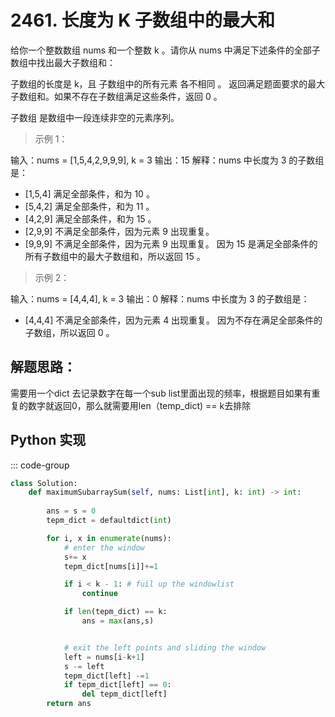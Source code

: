 # 2461. 长度为 K 子数组中的最大和 <Badge type="success" text="Easy" />


给你一个整数数组 nums 和一个整数 k 。请你从 nums 中满足下述条件的全部子数组中找出最大子数组和：

子数组的长度是 k，且
子数组中的所有元素 各不相同 。
返回满足题面要求的最大子数组和。如果不存在子数组满足这些条件，返回 0 。

子数组 是数组中一段连续非空的元素序列。

 

> 示例 1：

输入：nums = [1,5,4,2,9,9,9], k = 3
输出：15
解释：nums 中长度为 3 的子数组是：
- [1,5,4] 满足全部条件，和为 10 。
- [5,4,2] 满足全部条件，和为 11 。
- [4,2,9] 满足全部条件，和为 15 。
- [2,9,9] 不满足全部条件，因为元素 9 出现重复。
- [9,9,9] 不满足全部条件，因为元素 9 出现重复。
因为 15 是满足全部条件的所有子数组中的最大子数组和，所以返回 15 。
>示例 2：

输入：nums = [4,4,4], k = 3
输出：0
解释：nums 中长度为 3 的子数组是：
- [4,4,4] 不满足全部条件，因为元素 4 出现重复。
因为不存在满足全部条件的子数组，所以返回 0 。

## 解题思路：
需要用一个dict 去记录数字在每一个sub list里面出现的频率，根据题目如果有重复的数字就返回0，那么就需要用len（temp_dict) == k去排除

## Python 实现
::: code-group
```python
class Solution:
    def maximumSubarraySum(self, nums: List[int], k: int) -> int:
        
        ans = s = 0
        tepm_dict = defaultdict(int)

        for i, x in enumerate(nums):
            # enter the window
            s+= x
            tepm_dict[nums[i]]+=1

            if i < k - 1: # fuil up the windowlist
                continue

            if len(tepm_dict) == k:
                ans = max(ans,s)


            # exit the left points and sliding the window
            left = nums[i-k+1]
            s -= left
            tepm_dict[left] -=1
            if tepm_dict[left] == 0:
                del tepm_dict[left]
        return ans
